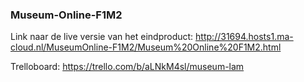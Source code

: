 ### Museum-Online-F1M2

Link naar de live versie van het eindproduct: http://31694.hosts1.ma-cloud.nl/MuseumOnline-F1M2/Museum%20Online%20F1M2.html

Trelloboard: https://trello.com/b/aLNkM4sl/museum-lam
